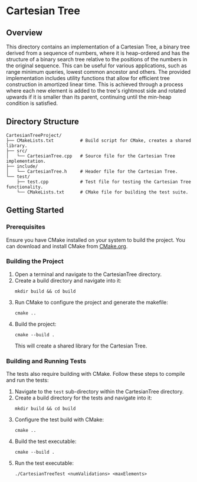 # Cartesian Tree

## Overview

This directory contains an implementation of a Cartesian Tree, a binary tree derived from a sequence of numbers, where it is heap-ordered and has the structure of a binary search tree relative to the positions of the numbers in the original sequence. This can be useful for various applications, such as range minimum queries, lowest common ancestor and others. The provided implementation includes utility functions that allow for efficient tree construction in amortized linear time. This is achieved through a process where each new element is added to the tree's rightmost side and rotated upwards if it is smaller than its parent, continuing until the min-heap condition is satisfied.

## Directory Structure

```
CartesianTreeProject/
├── CMakeLists.txt          # Build script for CMake, creates a shared library.
├── src/
│   └── CartesianTree.cpp   # Source file for the Cartesian Tree implementation.
├── include/
│   └── CartesianTree.h     # Header file for the Cartesian Tree.
└── test/
    ├── test.cpp            # Test file for testing the Cartesian Tree functionality.
    └── CMakeLists.txt      # CMake file for building the test suite.
```

## Getting Started

### Prerequisites

Ensure you have CMake installed on your system to build the project. You can download and install CMake from [CMake.org](https://cmake.org/download/).

### Building the Project

1. Open a terminal and navigate to the CartesianTree directory.
2. Create a build directory and navigate into it:
   ```
   mkdir build && cd build
   ```
3. Run CMake to configure the project and generate the makefile:
   ```
   cmake ..
   ```
4. Build the project:
   ```
   cmake --build .
   ```
   This will create a shared library for the Cartesian Tree.

### Building and Running Tests

The tests also require building with CMake. Follow these steps to compile and run the tests:

1. Navigate to the `test` sub-directory within the CartesianTree directory.
2. Create a build directory for the tests and navigate into it:
   ```
   mkdir build && cd build
   ```
3. Configure the test build with CMake:
   ```
   cmake ..
   ```
4. Build the test executable:
   ```
   cmake --build .
   ```
5. Run the test executable:
   ```
   ./CartesianTreeTest <numValidations> <maxElements>
   ```
